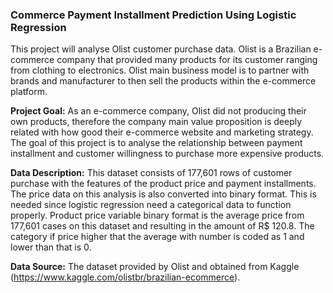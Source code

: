 ### Commerce Payment Installment Prediction Using Logistic Regression

This project will analyse Olist customer purchase data. Olist is a Brazilian e-commerce company that provided many products for its customer ranging from clothing to electronics. Olist main business model is to partner with brands and manufacturer to then sell the products within the e-commerce platform.

**Project Goal:**
As an e-commerce company, Olist did not producing their own products, therefore the company main value proposition is deeply related with how good their e-commerce website and marketing strategy. The goal of this project is to analyse the relationship between payment installment and customer willingness to purchase more expensive products.

**Data Description:**
This dataset consists of 177,601 rows of customer purchase with the features of the product price and payment installments. The price data on this analysis is also converted into binary format. This is needed since logistic regression need a categorical data to function properly. Product price variable binary format is the average price from 177,601 cases on this dataset and resulting in the amount of R$ 120.8. The category if price higher that the average with number is coded as 1 and lower than that is 0.

**Data Source:**
The dataset provided by Olist and obtained from Kaggle (https://www.kaggle.com/olistbr/brazilian-ecommerce).
